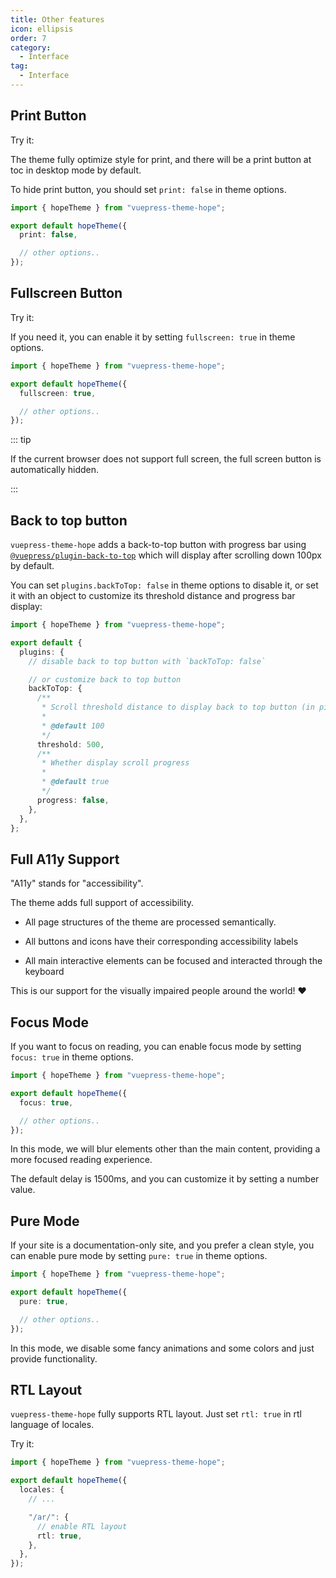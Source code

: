 ```yaml
---
title: Other features
icon: ellipsis
order: 7
category:
  - Interface
tag:
  - Interface
---
```


## Print Button

Try it: <PrintButton />

The theme fully optimize style for print, and there will be a print button at toc in desktop mode by default.

To hide print button, you should set `print: false` in theme options.

```ts twoslash {4} title=".vuepress/theme.ts"
import { hopeTheme } from "vuepress-theme-hope";

export default hopeTheme({
  print: false,

  // other options..
});
```

## Fullscreen Button

Try it:

<ToggleFullScreenButton />

If you need it, you can enable it by setting `fullscreen: true` in theme options.

```ts twoslash {4} title=".vuepress/theme.ts"
import { hopeTheme } from "vuepress-theme-hope";

export default hopeTheme({
  fullscreen: true,

  // other options..
});
```

::: tip

If the current browser does not support full screen, the full screen button is automatically hidden.

:::

## Back to top button

`vuepress-theme-hope` adds a back-to-top button with progress bar using [`@vuepress/plugin-back-to-top`][back-to-top] which will display after scrolling down 100px by default.

You can set `plugins.backToTop: false` in theme options to disable it, or set it with an object to customize its threshold distance and progress bar display:

```ts twoslash {5,7-21} title=".vuepress/theme.ts"
import { hopeTheme } from "vuepress-theme-hope";

export default {
  plugins: {
    // disable back to top button with `backToTop: false`

    // or customize back to top button
    backToTop: {
      /**
       * Scroll threshold distance to display back to top button (in pixels)
       *
       * @default 100
       */
      threshold: 500,
      /**
       * Whether display scroll progress
       *
       * @default true
       */
      progress: false,
    },
  },
};
```

## Full A11y Support

"A11y" stands for "accessibility".

The theme adds full support of accessibility.

- All page structures of the theme are processed semantically.

- All buttons and icons have their corresponding accessibility labels

- All main interactive elements can be focused and interacted through the keyboard

This is our support for the visually impaired people around the world! :heart:

## Focus Mode

If you want to focus on reading, you can enable focus mode by setting `focus: true` in theme options.

```ts twoslash {4} title=".vuepress/theme.ts"
import { hopeTheme } from "vuepress-theme-hope";

export default hopeTheme({
  focus: true,

  // other options..
});
```

In this mode, we will blur elements other than the main content, providing a more focused reading experience.

The default delay is 1500ms, and you can customize it by setting a number value.

## Pure Mode

If your site is a documentation-only site, and you prefer a clean style, you can enable pure mode by setting `pure: true` in theme options.

```ts twoslash {4} title=".vuepress/theme.ts"
import { hopeTheme } from "vuepress-theme-hope";

export default hopeTheme({
  pure: true,

  // other options..
});
```

In this mode, we disable some fancy animations and some colors and just provide functionality.

## RTL Layout

`vuepress-theme-hope` fully supports RTL layout. Just set `rtl: true` in rtl language of locales.

Try it: <ToggleRTLButton />

```ts twoslash {9} title=".vuepress/theme.ts"
import { hopeTheme } from "vuepress-theme-hope";

export default hopeTheme({
  locales: {
    // ...

    "/ar/": {
      // enable RTL layout
      rtl: true,
    },
  },
});
```

<script setup lang="ts">
import { PrintButton, ToggleFullScreenButton } from "vuepress-theme-hope/client";
import ToggleRTLButton from "@ToggleRTLButton";
</script>

[back-to-top]: https://ecosystem.vuejs.press/plugins/features/back-to-top.html
